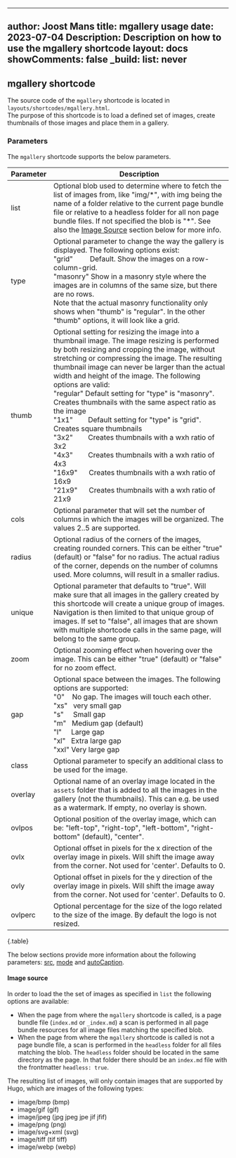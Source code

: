 <!-- cSpell:ignore Joost mgallery shortcode shortcodes ovlpos ovlx ovly ovlperc frontmatter jfif webp -->
<!-- markdownlint-disable MD003 MD022 MD041 -->
---
author: Joost Mans
title: mgallery usage
date: 2023-07-04
Description: Description on how to use the mgallery shortcode
layout: docs
showComments: false
_build:
  list: never
---
<!-- markdownlint-enable MD022 MD041 -->

## mgallery shortcode

The source code of the `mgallery` shortcode is located in `layouts/shortcodes/mgallery.html`.  
The purpose of this shortcode is to load a defined set of images, create thumbnails of those images and place them in a gallery.

### Parameters

The `mgallery` shortcode supports the below parameters.

Parameter|Description
---|---
list|Optional blob used to determine where to fetch the list of images from, like "img/\*", with img being the name of a folder relative to the current page bundle file or relative to a headless folder for all non page bundle files. If not specified the blob is "\*". See also the [Image Source](#image-source) section below for more info.
type|Optional parameter to change the way the gallery is displayed. The following options exist:<br/>"grid"&nbsp;&nbsp;&nbsp;&nbsp;&nbsp;&nbsp;&nbsp;&nbsp;&nbsp;Default. Show the images on a row-column-grid.<br/>"masonry" Show in a masonry style where the images are in columns of the same size, but there are no rows.<br/>Note that the actual masonry functionality only shows when "thumb" is "regular". In the other "thumb" options, it will look like a grid.
thumb|Optional setting for resizing the image into a thumbnail image. The image resizing is performed by both resizing and cropping the image, without stretching or compressing the image. The resulting thumbnail image can never be larger than the actual width and height of the image. The following options are valid:<br/>"regular" Default setting for "type" is "masonry". Creates thumbnails with the same aspect ratio as the image<br/>"1x1"&nbsp;&nbsp;&nbsp;&nbsp;&nbsp;&nbsp;&nbsp;&nbsp;Default setting for "type" is "grid". Creates square thumbnails<br/>"3x2"&nbsp;&nbsp;&nbsp;&nbsp;&nbsp;&nbsp;&nbsp;&nbsp;Creates thumbnails with a wxh ratio of 3x2<br/>"4x3"&nbsp;&nbsp;&nbsp;&nbsp;&nbsp;&nbsp;&nbsp;&nbsp;Creates thumbnails with a wxh ratio of 4x3<br/>"16x9"&nbsp;&nbsp;&nbsp;&nbsp;&nbsp;&nbsp;Creates thumbnails with a wxh ratio of 16x9<br/>"21x9"&nbsp;&nbsp;&nbsp;&nbsp;&nbsp;&nbsp;Creates thumbnails with a wxh ratio of 21x9
cols|Optional parameter that will set the number of columns in which the images will be organized. The values 2..5 are supported.
radius|Optional radius of the corners of the images, creating rounded corners. This can be either "true" (default) or "false" for no radius. The actual radius of the corner, depends on the number of columns used. More columns, will result in a smaller radius.
unique|Optional parameter that defaults to "true". Will make sure that all images in the gallery created by this shortcode will create a unique group of images. Navigation is then limited to that unique group of images. If set to "false", all images that are shown with multiple shortcode calls in the same page, will belong to the same group.
zoom|Optional zooming effect when hovering over the image. This can be either "true" (default) or "false" for no zoom effect.
gap|Optional space between the images. The following options are supported:<br/>"0"&nbsp;&nbsp;&nbsp;&nbsp;No gap. The images will touch each other.<br/>"xs"&nbsp;&nbsp;&nbsp;very small gap<br/>"s"&nbsp;&nbsp;&nbsp;&nbsp;&nbsp;Small gap<br/>"m"&nbsp;&nbsp;&nbsp;Medium gap (default)<br/>"l"&nbsp;&nbsp;&nbsp;&nbsp;&nbsp;Large gap<br/>"xl"&nbsp;&nbsp;&nbsp;Extra large gap<br/>"xxl" Very large gap
class|Optional parameter to specify an additional class to be used for the image.
overlay|Optional name of an overlay image located in the `assets` folder that is added to all the images in the gallery (not the thumbnails). This can e.g. be used as a watermark. If empty, no overlay is shown.
ovlpos|Optional position of the overlay image, which can be: "left-top", "right-top", "left-bottom", "right-bottom" (default), "center".
ovlx|Optional offset in pixels for the x direction of the overlay image in pixels. Will shift the image away from the corner. Not used for 'center'. Defaults to 0.
ovly|Optional offset in pixels for the y direction of the overlay image in pixels. Will shift the image away from the corner. Not used for 'center'. Defaults to 0.
ovlperc|Optional percentage for the size of the logo related to the size of the image. By default the logo is not resized.
{.table}

The below sections provide more information about the following parameters: [src](#image-source), [mode](#mode) and [autoCaption](#autocaption).

#### Image source

In order to load the the set of images as specified in `list` the following options are available:

- When the page from where the `mgallery` shortcode is called, is a page bundle file (`index.md` or `_index.md`) a scan is performed in all page bundle resources for all image files matching the specified blob.
- When the page from where the `mgallery` shortcode is called is not a page bundle file, a scan is performed in the `headless` folder for all files matching the blob. The `headless` folder should be located in the same directory as the page. In that folder there should be an `index.md` file with the frontmatter `headless: true`.

The resulting list of images, will only contain images that are supported by Hugo, which are images of the following types:

- image/bmp (bmp)
- image/gif (gif)
- image/jpeg (jpg jpeg jpe jif jfif)
- image/png (png)
- image/svg+xml (svg)
- image/tiff (tif tiff)
- image/webp (webp)
